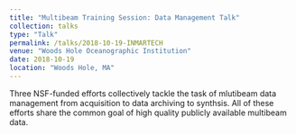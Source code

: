 ```yaml
---
title: "Multibeam Training Session: Data Management Talk"
collection: talks
type: "Talk"
permalink: /talks/2018-10-19-INMARTECH
venue: "Woods Hole Oceanographic Institution"
date: 2018-10-19
location: "Woods Hole, MA"
---
```


Three NSF-funded efforts collectively tackle the task of mlutibeam data management from acquisition to data archiving to synthsis.  All of these efforts share the common goal of high quality publicly available multibeam data.
